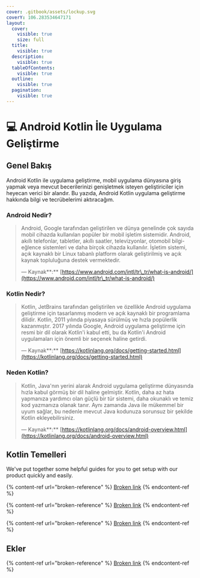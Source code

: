 ```yaml
---
cover: .gitbook/assets/lockup.svg
coverY: 106.283534647171
layout:
  cover:
    visible: true
    size: full
  title:
    visible: true
  description:
    visible: true
  tableOfContents:
    visible: true
  outline:
    visible: true
  pagination:
    visible: true
---
```


# 💻 Android Kotlin İle Uygulama Geliştirme

## Genel Bakış

Android Kotlin ile uygulama geliştirme, mobil uygulama dünyasına giriş yapmak veya mevcut becerilerinizi genişletmek isteyen geliştiriciler için heyecan verici bir alandır. Bu yazıda, Android Kotlin uygulama geliştirme hakkında bilgi ve tecrübelerimi aktıracağım.

### **Android Nedir?**

> Android, Google tarafından geliştirilen ve dünya genelinde çok sayıda mobil cihazda kullanılan popüler bir mobil işletim sistemidir. Android, akıllı telefonlar, tabletler, akıllı saatler, televizyonlar, otomobil bilgi-eğlence sistemleri ve daha birçok cihazda kullanılır. İşletim sistemi, açık kaynaklı bir Linux tabanlı platform olarak geliştirilmiş ve açık kaynak topluluğuna destek vermektedir.
>
> — Kaynak**:** [https://www.android.com/intl/tr\_tr/what-is-android/](https://www.android.com/intl/tr\_tr/what-is-android/)

### Kotlin Nedir?

> Kotlin, JetBrains tarafından geliştirilen ve özellikle Android uygulama geliştirme için tasarlanmış modern ve açık kaynaklı bir programlama dilidir. Kotlin, 2011 yılında piyasaya sürülmüş ve hızla popülerlik kazanmıştır. 2017 yılında Google, Android uygulama geliştirme için resmi bir dil olarak Kotlin'i kabul etti, bu da Kotlin'i Android uygulamaları için önemli bir seçenek haline getirdi.
>
> — Kaynak**:** [https://kotlinlang.org/docs/getting-started.html](https://kotlinlang.org/docs/getting-started.html)

### **Neden Kotlin?**

> Kotlin, Java'nın yerini alarak Android uygulama geliştirme dünyasında hızla kabul görmüş bir dil haline gelmiştir. Kotlin, daha az hata yapmanıza yardımcı olan güçlü bir tür sistemi, daha okunaklı ve temiz kod yazmanıza olanak tanır. Aynı zamanda Java ile mükemmel bir uyum sağlar, bu nedenle mevcut Java kodunuza sorunsuz bir şekilde Kotlin ekleyebilirsiniz.
>
> — Kaynak**:** [https://kotlinlang.org/docs/android-overview.html](https://kotlinlang.org/docs/android-overview.html)

## Kotlin Temelleri

We've put together some helpful guides for you to get setup with our product quickly and easily.

{% content-ref url="broken-reference" %}
[Broken link](broken-reference)
{% endcontent-ref %}

{% content-ref url="broken-reference" %}
[Broken link](broken-reference)
{% endcontent-ref %}

{% content-ref url="broken-reference" %}
[Broken link](broken-reference)
{% endcontent-ref %}

## Ekler

{% content-ref url="broken-reference" %}
[Broken link](broken-reference)
{% endcontent-ref %}
